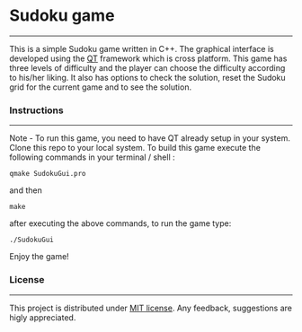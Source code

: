 # Sudoku game

***

This is a simple Sudoku game written in C++. The graphical interface is developed using the [QT](https://www.qt.io/) framework which is cross platform. This game has three levels of difficulty and the player can choose the difficulty according to his/her liking. It also has options to check the solution, reset the Sudoku grid for the current game and to see the solution.


### Instructions

***
Note - To run this game, you need to have QT already setup in your system.
Clone this repo to your local system. To build this game execute the following commands in your terminal / shell : 

```
qmake SudokuGui.pro
```

and then

```
make
```

after executing the above commands, to run the game type:

```
./SudokuGui
```

Enjoy the game!

### License

***

This project is distributed under [MIT license](https://opensource.org/licenses/MIT). Any feedback, suggestions are higly appreciated.